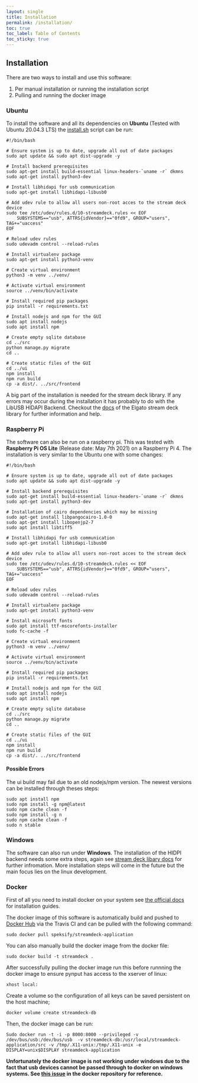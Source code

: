 ```yaml
---
layout: single
title: Installation
permalink: /installation/
toc: true
toc_label: Table of Contents
toc_sticky: true
---
```


## Installation

There are two ways to install and use this software:

1. Per manual installation or running the installation script
2. Pulling and running the docker image

### Ubuntu

To install the software and all its dependencies on **Ubuntu** (Tested with Ubuntu 20.04.3 LTS) the [install.sh](https://github.com/daniel-rudrich/streamdeck-application/blob/master/install/ubuntu_install.sh) script can be run:

    #!/bin/bash

    # Ensure system is up to date, upgrade all out of date packages
    sudo apt update && sudo apt dist-upgrade -y

    # Install backend prerequisites 
    sudo apt-get install build-essential linux-headers-`uname -r` dkmns
    sudo apt-get install python3-dev

    # Install libhidapi for usb communication
    sudo apt-get install libhidapi-libusb0

    # Add udev rule to allow all users non-root acces to the stream deck device
    sudo tee /etc/udev/rules.d/10-streamdeck.rules << EOF
        SUBSYSTEMS=="usb", ATTRS{idVendor}=="0fd9", GROUP="users", TAG+="uaccess"
    EOF

    # Reload udev rules
    sudo udevadm control --reload-rules

    # Install virtualenv package
    sudo apt-get install python3-venv

    # Create virtual environment
    python3 -m venv ../venv/

    # Activate virtual environment
    source ../venv/bin/activate

    # Install required pip packages
    pip install -r requirements.txt

    # Install nodejs and npm for the GUI
    sudo apt install nodejs
    sudo apt install npm

    # Create empty sqlite database
    cd ../src
    python manage.py migrate
    cd ..

    # Create static files of the GUI
    cd ../ui
    npm install
    npm run build
    cp -a dist/. ../src/frontend

A big part of the installation is needed for the stream deck library. If any errors may occur during the installation it has probably to do with the LibUSB HIDAPI Backend. Checkout the [docs](https://github.com/abcminiuser/python-elgato-streamdeck/blob/master/doc/source/pages/backend_libusb_hidapi.rst)  of the Elgato stream deck library for further information and help.

### Raspberry Pi
The software can also be run on a raspberry pi. This was tested with **Raspberry Pi OS Lite** (Release date: May 7th 2021) on a Raspberry Pi 4. The installation is very similar to the Ubuntu one with some changes:

    #!/bin/bash

    # Ensure system is up to date, upgrade all out of date packages
    sudo apt update && sudo apt dist-upgrade -y

    # Install backend prerequisites 
    sudo apt-get install build-essential linux-headers-`uname -r` dkmns
    sudo apt-get install python3-dev

    # Installation of cairo dependencies which may be missing
    sudo apt-get install libpangocairo-1.0-0
    sudo apt-get install libopenjp2-7
    sudo apt install libtiff5

    # Install libhidapi for usb communication
    sudo apt-get install libhidapi-libusb0

    # Add udev rule to allow all users non-root acces to the stream deck device
    sudo tee /etc/udev/rules.d/10-streamdeck.rules << EOF
        SUBSYSTEMS=="usb", ATTRS{idVendor}=="0fd9", GROUP="users", TAG+="uaccess"
    EOF

    # Reload udev rules
    sudo udevadm control --reload-rules

    # Install virtualenv package
    sudo apt-get install python3-venv

    # Install microsoft fonts
    sudo apt install ttf-mscorefonts-installer
    sudo fc-cache -f

    # Create virtual environment
    python3 -m venv ../venv/

    # Activate virtual environment
    source ../venv/bin/activate

    # Install required pip packages
    pip install -r requirements.txt

    # Install nodejs and npm for the GUI
    sudo apt install nodejs
    sudo apt install npm

    # Create empty sqlite database
    cd ../src
    python manage.py migrate
    cd ..

    # Create static files of the GUI
    cd ../ui
    npm install
    npm run build
    cp -a dist/. ../src/frontend

#### Possible Errors

The ui build may fail due to an old nodejs/npm version. The newest versions can be installed through theses steps:

    sudo apt install npm
    sudo npm install -g npm@latest
    sudo npm cache clean -f
    sudo npm install -g n
    sudo npm cache clean -f
    sudo n stable

### Windows
The software can also run under **Windows**. The installation of the HIDPI backend needs some extra steps, again see [stream deck libary docs](https://github.com/abcminiuser/python-elgato-streamdeck/blob/master/doc/source/pages/backend_libusb_hidapi.rst) for further infromation. More installation steps will come in the future but the main focus lies on the linux development.

### Docker

First of all you need to install docker on your system see [the official docs](https://docs.docker.com/get-docker/) for installation guides.

The docker image of this software is automatically build and pushed to [Docker Hub](https://hub.docker.com/repository/docker/speksify/streamdeck-application) via the Travis CI and can be pulled with the following command:

`sudo docker pull speksify/streamdeck-application`

You can also manually build the docker image from the docker file:

`sudo docker build -t streamdeck .`

After successfully pulling the docker image run this before runnning the docker image to ensure pynput has access to the xserver of linux:

`xhost local:`

Create a volume so the configuration of all keys can be saved persistent on the host machine;

`docker volume create streamdeck-db`

Then, the docker image can be run:

`Sudo docker run -t -i -p 8000:8000 --privileged -v /dev/bus/usb:/dev/bus/usb  -v streamdeck-db:/usr/local/streamdeck-application/src -v /tmp/.X11-unix:/tmp/.X11-unix -e DISPLAY=unix$DISPLAY streamdeck-application`

**Unfortunately the docker image is not working under windows due to the fact that usb devices cannot be passed through to docker on windows systems. See [this issue](https://github.com/docker/for-win/issues/3926) in the docker repository for reference.**